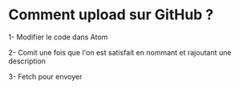 # Comment upload sur GitHub ?

1- Modifier le code dans Atom

2- Comit une fois que l'on est satisfait en nommant et rajoutant une description

3- Fetch pour envoyer
